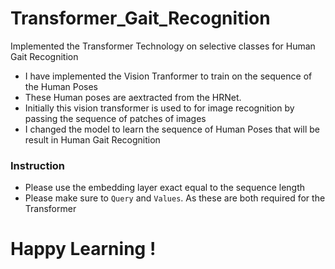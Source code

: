 # Transformer_Gait_Recognition
Implemented the Transformer Technology on selective classes for Human Gait Recognition
- I have implemented the Vision Tranformer to train on the sequence of the Human Poses
- These Human poses are aextracted from the HRNet.
- Initially this vision transformer is used to for image recognition by passing the sequence of patches of images
- I changed the model to learn the sequence of Human Poses that will be result in Human Gait Recognition
  
### Instruction
- Please use the embedding layer exact equal to the  sequence length
- Please make sure to `Query` and `Values`. As these are both required for the Transformer

# Happy Learning !  
